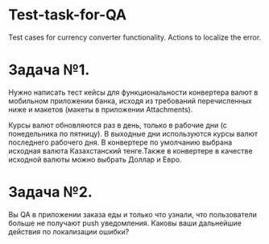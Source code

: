 # Test-task-for-QA
Test cases for currency converter functionality. Actions to localize the error.

# **Задача №1.** 
Нужно написать тест кейсы для функциональности конвертера валют в мобильном приложении банка, исходя из требований перечисленных ниже и макетов (макеты в приложении Attachments).

Курсы валют обновляются раз в день, только в рабочие дни (с понедельника по пятницу). В выходные дни используются курсы валют последнего рабочего дня.
В конвертере по умолчанию выбрана исходная валюта Казахстанский тенге.Также в конвертере в качестве исходной валюты можно выбрать Доллар и Евро. 

# **Задача №2.**
Вы QA в приложении заказа еды и только что узнали, что пользователи больше не получают push уведомления. Каковы ваши дальнейшие действия по локализации ошибки?
